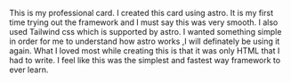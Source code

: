 This is my professional card.
I created this card using astro.
It is my first time trying out the framework and I must say this was very smooth.
I also used Tailwind css which is supported by astro. I wanted something simple in order for me to understand how astro works ,I will definately be using it again.
What I loved most while creating this is that it was only HTML that I had to write. I feel like this was the simplest and fastest way framework to ever learn.
